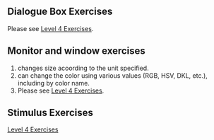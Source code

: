 ## Dialogue Box Exercises
Please see [Level 4 Exercises](https://github.com/MiguelSwampy/pscyh403/new/main/Assignment6). 
## Monitor and window exercises
1. changes size acoording to the unit specified.
2. can change the color using various values (RGB, HSV, DKL, etc.), including by color name.
3. Please see [Level 4 Exercises](https://github.com/MiguelSwampy/pscyh403/new/main/Assignment6).
## Stimulus Exercises
[Level 4 Exercises](https://github.com/MiguelSwampy/pscyh403/new/main/Assignment6)

